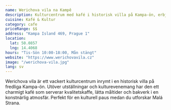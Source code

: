 ```yaml
---
name: Werichova vila na Kampě
description: Kulturcentrum med kafé i historisk villa på Kampa-ön, erbjuder kaffe, lätta måltider och kulturevenemang
cuisine: Kafé & Kultur
category: cafe
priceRange: $$
address: "Kampa Island 469, Prague 1"
location:
  lat: 50.0857
  lng: 14.4068
hours: "Tis-Sön 10:00-18:00, Mån stängt"
website: "https://www.werichovavila.cz"
image: "/werichova-vila.jpg"
lang: sv
---
```


Werichova vila är ett vackert kulturcentrum inrymt i en historisk villa på fredliga Kampa-ön. Utöver utställningar och kulturevenemang har den ett charmigt kafé som serverar kvalitetskaffe, lätta måltider och bakverk i en konstnärlig atmosfär. Perfekt för en kulturell paus medan du utforskar Malá Strana.